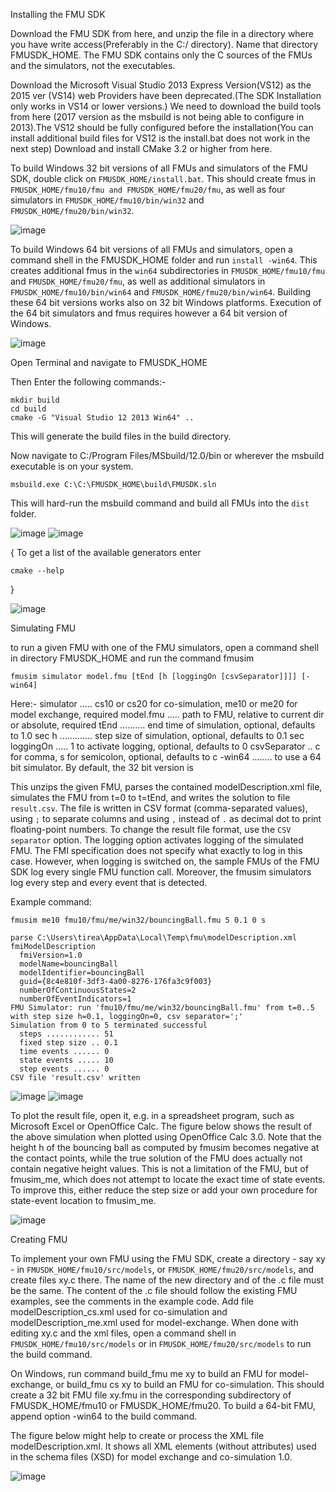 Installing the FMU SDK

Download the FMU SDK from here, and unzip the file in a directory where you have write access(Preferably in the C:/ directory). Name that directory FMUSDK_HOME. The FMU SDK contains only the C sources of the FMUs and the simulators, not the executables.

Download the Microsoft Visual Studio 2013 Express Version(VS12) as the 2015 ver (VS14) web Providers have been deprecated.(The SDK Installation only works in VS14 or lower versions.)
We need to download the build tools from here (2017 version as the msbuild is not being able to configure in 2013).The VS12 should be fully configured before the installation(You can install additional build files for VS12 is the install.bat does not work in the next step)
Download and install CMake 3.2 or higher from here.

To build Windows 32 bit versions of all FMUs and simulators of the FMU SDK, double click on `FMUSDK_HOME/install.bat`. This should create fmus in `FMUSDK_HOME/fmu10/fmu and FMUSDK_HOME/fmu20/fmu`, as well as four simulators in `FMUSDK_HOME/fmu10/bin/win32` and `FMUSDK_HOME/fmu20/bin/win32`.

![image](https://github.com/semi-infiknight/FMU_SDK/assets/97100765/10c2edfa-8ed2-4e4d-92f5-9d6403212516)



To build Windows 64 bit versions of all FMUs and simulators, open a command shell in the FMUSDK_HOME folder and run `install -win64`. This creates additional fmus in the `win64` subdirectories in `FMUSDK_HOME/fmu10/fmu` and `FMUSDK_HOME/fmu20/fmu`, as well as additional simulators in `FMUSDK_HOME/fmu10/bin/win64` and `FMUSDK_HOME/fmu20/bin/win64`. Building these 64 bit versions works also on 32 bit Windows platforms. Execution of the 64 bit simulators and fmus requires however a 64 bit version of Windows.
 

![image](https://github.com/semi-infiknight/FMU_SDK/assets/97100765/15ca201e-45e1-40f0-89d1-7b55498e1eb5)


Open Terminal and navigate to FMUSDK_HOME

Then Enter the following commands:-
```
mkdir build
cd build
cmake -G "Visual Studio 12 2013 Win64" ..

```
This will generate the build files in the build directory.

Now navigate to C:/Program Files/MSbuild/12.0/bin or wherever the msbuild executable is on your system.

```
msbuild.exe C:\C:\FMUSDK_HOME\build\FMUSDK.sln

```
This will hard-run the msbuild command and build all FMUs into the `dist` folder.

 

 ![image](https://github.com/semi-infiknight/FMU_SDK/assets/97100765/d10d127e-a888-4030-bac2-d7cb984b59f8)
![image](https://github.com/semi-infiknight/FMU_SDK/assets/97100765/c2c0633f-edcd-4d72-8293-348331df7d92)





{ To get a list of the available generators enter

```
cmake --help
```
 

}




![image](https://github.com/semi-infiknight/FMU_SDK/assets/97100765/e178f97c-a8a2-494b-9ff1-28609d6c5413)













 Simulating FMU

to run a given FMU with one of the FMU simulators, open a command shell in directory FMUSDK_HOME and run the command fmusim

```
fmusim simulator model.fmu [tEnd [h [loggingOn [csvSeparator]]]] [-win64]

```
Here:-
  simulator ..... cs10 or cs20 for co-simulation, me10 or me20 for model exchange, required
  model.fmu ..... path to FMU, relative to current dir or absolute, required
  tEnd .......... end  time of simulation, optional, defaults to 1.0 sec
  h ............. step size of simulation, optional, defaults to 0.1 sec
  loggingOn ..... 1 to activate logging,   optional, defaults to 0
  csvSeparator .. c for comma, s for semicolon, optional, defaults to c
  -win64 ........ to use a 64 bit simulator. By default, the 32 bit version is



This unzips the given FMU, parses the contained modelDescription.xml file, simulates the FMU from t=0 to t=tEnd, and writes the solution to file `result.csv`. The file is written in CSV format (comma-separated values), using `;` to separate columns and using `,` instead of `.` as decimal dot to print floating-point numbers. To change the result file format, use the `CSV separator` option. The logging option activates logging of the simulated FMU. The FMI specification does not specify what exactly to log in this case. However, when logging is switched on, the sample FMUs of the FMU SDK log every single FMU function call. Moreover, the fmusim simulators log every step and every event that is detected.

Example command:

```
fmusim me10 fmu10/fmu/me/win32/bouncingBall.fmu 5 0.1 0 s

parse C:\Users\tirea\AppData\Local\Temp\fmu\modelDescription.xml
fmiModelDescription
  fmiVersion=1.0
  modelName=bouncingBall
  modelIdentifier=bouncingBall
  guid={8c4e810f-3df3-4a00-8276-176fa3c9f003}
  numberOfContinuousStates=2
  numberOfEventIndicators=1
FMU Simulator: run 'fmu10/fmu/me/win32/bouncingBall.fmu' from t=0..5 with step size h=0.1, loggingOn=0, csv separator=';'
Simulation from 0 to 5 terminated successful
  steps ............ 51
  fixed step size .. 0.1
  time events ...... 0
  state events ..... 10
  step events ...... 0
CSV file 'result.csv' written
```


![image](https://github.com/semi-infiknight/FMU_SDK/assets/97100765/fee127a7-dc77-4c1e-9b0b-eecffe132ed0)
![image](https://github.com/semi-infiknight/FMU_SDK/assets/97100765/cdfa38bc-668d-446e-815b-25f853f9c3d3)

 

To plot the result file, open it, e.g. in a spreadsheet program, such as Microsoft Excel or OpenOffice Calc. The figure below shows the result of the above simulation when plotted using OpenOffice Calc 3.0. Note that the height h of the bouncing ball as computed by fmusim becomes negative at the contact points, while the true solution of the FMU does actually not contain negative height values. This is not a limitation of the FMU, but of fmusim_me, which does not attempt to locate the exact time of state events. To improve this, either reduce the step size or add your own procedure for state-event location to fmusim_me.
 



![image](https://github.com/semi-infiknight/FMU_SDK/assets/97100765/76db87c8-8d1b-4f6e-bf9b-65ec0ec8d2b4)





Creating FMU

To implement your own FMU using the FMU SDK, create a directory - say xy - in `FMUSDK_HOME/fmu10/src/models`, or `FMUSDK_HOME/fmu20/src/models`, and create files xy.c there. The name of the new directory and of the .c file must be the same. The content of the .c file should follow the existing FMU examples, see the comments in the example code. Add file modelDescription_cs.xml used for co-simulation and modelDescription_me.xml used for model-exchange. When done with editing xy.c and the xml files, open a command shell in `FMUSDK_HOME/fmu10/src/models` or in `FMUSDK_HOME/fmu20/src/models` to run the build command.

On Windows, run command build_fmu me xy to build an FMU for model-exchange, or build_fmu cs xy to build an FMU for co-simulation. This should create a 32 bit FMU file xy.fmu in the corresponding subdirectory of FMUSDK_HOME/fmu10 or FMUSDK_HOME/fmu20. To build a 64-bit FMU, append option -win64 to the build command.

The figure below might help to create or process the XML file modelDescription.xml. It shows all XML elements (without attributes) used in the schema files (XSD) for model exchange and co-simulation 1.0.


![image](https://github.com/semi-infiknight/FMU_SDK/assets/97100765/0843e4f4-b594-4589-b008-4b46d27e2741)


